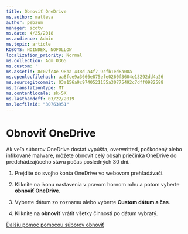 ```yaml
---
title: Obnoviť OneDrive
ms.author: matteva
author: pebaum
manager: scotv
ms.date: 4/25/2018
ms.audience: Admin
ms.topic: article
ROBOTS: NOINDEX, NOFOLLOW
localization_priority: Normal
ms.collection: Adm_O365
ms.custom: ''
ms.assetid: 8c07fc4e-98ba-438d-a4f7-9cfb1ed6a08a
ms.openlocfilehash: aa8fce9a3666e875efe0260f3604e13292dd4a26
ms.sourcegitcommit: 03a156a9c9740521155a30775492c7dff0982588
ms.translationtype: MT
ms.contentlocale: sk-SK
ms.lasthandoff: 03/22/2019
ms.locfileid: "30763951"
---
```

# <a name="restore-your-onedrive"></a>Obnoviť OneDrive

Ak veľa súborov OneDrive dostať vypúšťa, overwritted, poškodený alebo infikované malware, môžete obnoviť celý obsah priečinka OneDrive do predchádzajúceho stavu počas posledných 30 dní.
  
1. Prejdite do svojho konta OneDrive vo webovom prehľadávači.
    
2. Kliknite na ikonu nastavenia v pravom hornom rohu a potom vyberte **obnoviť OneDrive**.
    
3. Vyberte dátum zo zoznamu alebo vyberte **Custom dátum a čas**.
    
4. Kliknite na **obnoviť** vrátiť všetky činnosti po dátum vybratý. 
    
[Ďalšiu pomoc pomocou súborov obnoviť](https://go.microsoft.com/fwlink/?linkid=872874)
  

